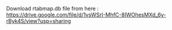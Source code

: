 Download rtabmap.db file from here : https://drive.google.com/file/d/1vsWSrI-MhfC-8IWOhesMXd_6y-rByk4S/view?usp=sharing
